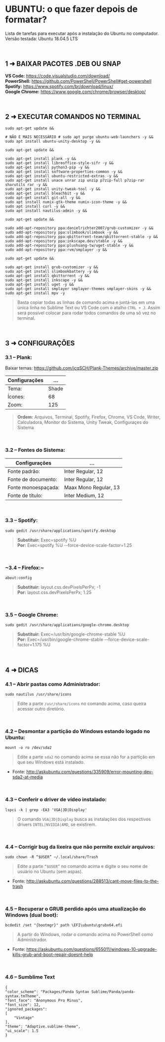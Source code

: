 # UBUNTU: o que fazer depois de formatar?
Lista de tarefas para executar após a instalação do Ubuntu no computador. <br/>
Versão testada: Ubuntu 18.04.5 LTS

<br/>

## 1 ➜ BAIXAR PACOTES .DEB OU SNAP
**VS Code:** https://code.visualstudio.com/download/ <br/> 
**PowerShell:** https://github.com/PowerShell/PowerShell#get-powershell <br/> 
**Spotify:** https://www.spotify.com/br/download/linux/ <br/>
**Google Chrome:** https://www.google.com/chrome/browser/desktop/

<br/>

## 2 ➜ EXECUTAR COMANDOS NO TERMINAL
	sudo apt-get update && 

	# NÃO É MAIS NECESSÁRIO # sudo apt purge ubuntu-web-launchers -y && 
	sudo apt install ubuntu-unity-desktop -y && 

	sudo apt-get update && 

	sudo apt-get install plank -y && 
	sudo apt-get install libreoffice-style-sifr -y && 
	sudo apt-get install python3-pip -y && 
	sudo apt-get install software-properties-common -y && 
	sudo apt-get install ubuntu-restricted-extras -y && 
	sudo apt-get install unace unrar zip unzip p7zip-full p7zip-rar sharutils rar -y && 
	sudo apt-get install unity-tweak-tool -y && 
	sudo apt-get install bleachbit -y && 
	sudo apt-get install git-all -y && 
	sudo apt install numix-gtk-theme numix-icon-theme -y && 
	sudo apt install curl -y && 
	sudo apt install nautilus-admin -y && 

	sudo apt-get update && 

	sudo add-apt-repository ppa:danielrichter2007/grub-customizer -y && 
	sudo add-apt-repository ppa:slimbook/slimbook -y && 
	sudo add-apt-repository ppa:qbittorrent-team/qbittorrent-stable -y && 
	sudo add-apt-repository ppa:inkscape.dev/stable -y && 
	sudo add-apt-repository ppa:plushuang-tw/uget-stable -y && 
	sudo add-apt-repository ppa:rvm/smplayer -y && 

	sudo apt-get update && 

	sudo apt-get install grub-customizer -y && 
	sudo apt-get install slimbookbattery -y && 
	sudo apt-get install qbittorrent -y && 
	sudo apt-get install inkscape -y && 
	sudo apt-get install uget -y && 
	sudo apt-get install smplayer smplayer-themes smplayer-skins -y && 
	sudo apt-get install mpv -y

> Basta copiar todas as linhas de comando acima e juntá-las em uma única linha no Sublime Text ou VS Code com o atalho `CTRL + J`. Assim será possível colocar para rodar todos comandos de uma só vez no terminal.

<br/>

## 3 ➜ CONFIGURAÇÕES
### 3.1 – Plank:
Baixar temas: https://github.com/jcqSCH/Plank-Themes/archive/master.zip

|  Configurações   |             …             |
|       ---        |            ---            |
|  Tema:           |  Shade                    |
|  Ícones:         |  68                       |
|  Zoom:           |  125                      |

>**Ordem:** Arquivos, Terminal, Spotify, Firefox, Chrome, VS Code, Writer, Calculadora, Monitor do Sistema, Unity Tweak, Configuraçes do Sistema

<br/>

### 3.2 – Fontes do Sistema:
|  Configurações        |               …                |
|          ---          |              ---               |
|  Fonte padrão:        |  Inter Regular, 12    |
|  Fonte de documento:  |  Inter Regular, 12    |
|  Fonte monoespaçada:  |  Maax Mono Regular, 13  |
|  Fonte de título:     |  Inter Medium, 12    |

<br/>

### 3.3 – Spotify:
	sudo gedit /usr/share/applications/spotify.desktop
>**Substituir:** Exec=spotify %U <br/>
>**Por:** Exec=spotify %U --force-device-scale-factor=1.25

<br/>

### ~3.4 – Firefox:~
	about:config
>**Substituir:** layout.css.devPixelsPerPx; -1 <br/>
>**Por:** layout.css.devPixelsPerPx; 1.25

<br/>

### 3.5 – Google Chrome:
	sudo gedit /usr/share/applications/google-chrome.desktop
>**Substituir:** Exec=/usr/bin/google-chrome-stable %U <br/>
>**Por:** Exec=/usr/bin/google-chrome-stable --force-device-scale-factor=1.175 %U

<br/>

## 4 ➜ DICAS

### 4.1 – Abrir pastas como Administrador:
	sudo nautilus /usr/share/icons
> Edite a parte `/usr/share/icons` no comando acima, caso queira acessar outro diretório.

<br/>

### 4.2 – Desmontar a partição do Windows estando logado no Ubuntu:
	mount -o ro /dev/sda2
> Edite a parte `sda2` no comando acima se essa não for a partição em que seu Windows está instalado.
- Fonte: http://askubuntu.com/questions/335909/error-mounting-dev-sda2-at-media

<br/>

### 4.3 – Conferir o driver de vídeo instalado:
	lspci -k | grep -EA3 'VGA|3D|Display'
> O comando `VGA|3D|Display` busca as instalações dos respectivos drivers `INTEL|NVIDIA|AMD`, se existirem.

<br/>

### 4.4 – Corrigir bug da lixeira que não permite excluir arquivos:
	sudo chown -R “$USER” ~/.local/share/Trash
> Edite a parte `“$USER”` no comando acima e digite o seu nome de usuário no Ubuntu (sem aspas).
- Fonte: http://askubuntu.com/questions/288513/cant-move-files-to-the-trash

<br/>

### 4.5 – Recuperar o GRUB perdido após uma atualização do Windows (dual boot):
	bcdedit /set "{bootmgr}" path \EFI\ubuntu\grubx64.efi
> A partir do Windows, rodar o comando acima no PowerShell como Administrador.
- Fonte: https://askubuntu.com/questions/655011/windows-10-upgrade-kills-grub-and-boot-repair-doesnt-help

<br/>

### 4.6 – Sumblime Text

	{
	"color_scheme": "Packages/Panda Syntax Sublime/Panda/panda-syntax.tmTheme",
	"font_face": "Anonymous Pro Minus",
	"font_size": 12,
	"ignored_packages":
	[
		"Vintage"
	],
	"theme": "Adaptive.sublime-theme",
	"ui_scale": 1.5
	}
